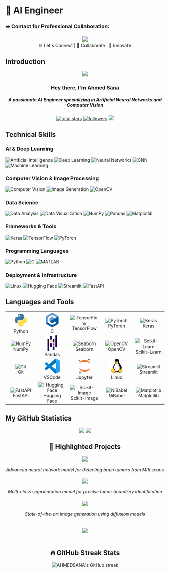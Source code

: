 # 📲 AI Engineer

### ➡️ Contact for Professional Collaboration: 

<div align="center">
  <a href="mailto:sanaullah14336@gmail.com">
    <img src="https://img.shields.io/badge/✉ Professional_Contact-sanaullah14336@gmail.com-006400?style=for-the-badge&logo=gmail&logoColor=white&labelColor=1F222E"/>
  </a>
</div>

<div align="center">
  🌐 Let's Connect | 🤝 Collaborate | 🚀 Innovate
</div>

## Introduction

<p align="center">
<img src="https://readme-typing-svg.demolab.com/?lines=AI%20Engineer%20%7C%20ML%20Expert;Artificial%20Neural%20Network%20Expert;Computer%20Vision%20Expert&font=Fira%20Code&center=true&width=700&height=45&color=fff53a&vCenter=true&pause=1000&size=25" /></a>
</p>
<h3 align="center">Hey there, I'm <a href="https://github.com/AHMEDSANA">Ahmed Sana</a></h3>
<h5 align="center">A passionate AI Engineer specializing in Artificial Neural Networks and Computer Vision</h5>
<p align="center">
  <a href="https://github.com/AHMEDSANA?tab=repositories&sort=stargazers">
    <img alt="total stars" title="Total stars on GitHub" src="https://img.shields.io/github/stars/AHMEDSANA?color=236ad3&style=for-the-badge&labelColor=4B4B4B&logo=star"/></a>
   <a href="https://github.com/AHMEDSANA"><img alt="followers" title="Follow me on Github" src="https://img.shields.io/github/followers/AHMEDSANA?color=236ad3&style=for-the-badge&logo=github&label=Follow&labelColor=4B4B4B"/></a>
<a href="https://github.com/AHMEDSANA"><img src="https://komarev.com/ghpvc/?username=AHMEDSANA&color=236ad3&style=for-the-badge"/></a>
</p>

## Technical Skills

### AI & Deep Learning
![Artificial Intelligence](https://img.shields.io/badge/Artificial_Intelligence-025196?style=for-the-badge)
![Deep Learning](https://img.shields.io/badge/Deep_Learning-025196?style=for-the-badge)
![Neural Networks](https://img.shields.io/badge/Neural_Networks-025196?style=for-the-badge)
![CNN](https://img.shields.io/badge/CNN-025196?style=for-the-badge)
![Machine Learning](https://img.shields.io/badge/Machine_Learning-025196?style=for-the-badge)

### Computer Vision & Image Processing
![Computer Vision](https://img.shields.io/badge/Computer_Vision-005700?style=for-the-badge) <!-- Dark Green -->
![Image Generation](https://img.shields.io/badge/Image_Generation-005700?style=for-the-badge) <!-- Dark Green -->
![OpenCV](https://img.shields.io/badge/OpenCV-005700?style=for-the-badge) <!-- Dark Green -->

### Data Science
![Data Analysis](https://img.shields.io/badge/Data_Analysis-8B0000?style=for-the-badge) <!-- Dark Red -->
![Data Visualization](https://img.shields.io/badge/Data_Visualization-8B0000?style=for-the-badge) <!-- Dark Red -->
![NumPy](https://img.shields.io/badge/NumPy-8B0000?style=for-the-badge) <!-- Dark Red -->
![Pandas](https://img.shields.io/badge/Pandas-8B0000?style=for-the-badge) <!-- Dark Red -->
![Matplotlib](https://img.shields.io/badge/Matplotlib-8B0000?style=for-the-badge) <!-- Dark Red -->

### Frameworks & Tools
![Keras](https://img.shields.io/badge/Keras-FF8C00?style=for-the-badge) <!-- Orange -->
![TensorFlow](https://img.shields.io/badge/TensorFlow-FF8C00?style=for-the-badge) <!-- Orange -->
![PyTorch](https://img.shields.io/badge/PyTorch-FF8C00?style=for-the-badge) <!-- Orange -->

### Programming Languages
![Python](https://img.shields.io/badge/Python-5D3FD3?style=for-the-badge&logo=python&logoColor=white) <!-- Dark Purple -->
![C](https://img.shields.io/badge/C_Language-5D3FD3?style=for-the-badge&logo=c&logoColor=white) <!-- Dark Purple -->
![MATLAB](https://img.shields.io/badge/MATLAB-5D3FD3?style=for-the-badge) <!-- Dark Purple -->

### Deployment & Infrastructure
![Linux](https://img.shields.io/badge/Linux-008080?style=for-the-badge&logo=linux&logoColor=white) <!-- Teal -->
![Hugging Face](https://img.shields.io/badge/Hugging_Face-008080?style=for-the-badge&logo=huggingface&logoColor=white) <!-- Teal -->
![Streamlit](https://img.shields.io/badge/Streamlit-008080?style=for-the-badge&logo=streamlit&logoColor=white) <!-- Teal -->
![FastAPI](https://img.shields.io/badge/FastAPI-008080?style=for-the-badge&logo=fastapi&logoColor=white) <!-- Teal -->

## Languages and Tools

<!-- Replace with a centered table -->
<table align="center">
  <tr>
    <td align="center" width="96">
      <img src="https://raw.githubusercontent.com/devicons/devicon/master/icons/python/python-original.svg" width="48" height="48" alt="Python" />
      <br>Python
    </td>
    <td align="center" width="96">
      <img src="https://raw.githubusercontent.com/devicons/devicon/master/icons/c/c-original.svg" width="48" height="48" alt="C" />
      <br>C
    </td>
    <td align="center" width="96">
      <img src="https://www.vectorlogo.zone/logos/tensorflow/tensorflow-icon.svg" width="48" height="48" alt="TensorFlow" />
      <br>TensorFlow
    </td>
    <td align="center" width="96">
      <img src="https://www.vectorlogo.zone/logos/pytorch/pytorch-icon.svg" width="48" height="48" alt="PyTorch" />
      <br>PyTorch
    </td>
    <td align="center" width="96">
      <img src="https://keras.io/img/logo.png" width="48" height="48" alt="Keras" />
      <br>Keras
    </td>
  </tr>
  <tr>
    <td align="center" width="96">
      <img src="https://www.vectorlogo.zone/logos/numpy/numpy-icon.svg" width="48" height="48" alt="NumPy" />
      <br>NumPy
    </td>
    <td align="center" width="96">
      <img src="https://raw.githubusercontent.com/devicons/devicon/master/icons/pandas/pandas-original.svg" width="48" height="48" alt="Pandas" />
      <br>Pandas
    </td>
    <td align="center" width="96">
      <img src="https://seaborn.pydata.org/_images/logo-mark-lightbg.svg" width="48" height="48" alt="Seaborn" />
      <br>Seaborn
    </td>
    <td align="center" width="96">
      <img src="https://www.vectorlogo.zone/logos/opencv/opencv-icon.svg" width="48" height="48" alt="OpenCV" />
      <br>OpenCV
    </td>
    <td align="center" width="96">
      <img src="https://upload.wikimedia.org/wikipedia/commons/0/05/Scikit_learn_logo_small.svg" width="48" height="48" alt="Scikit-Learn" />
      <br>Scikit-Learn
    </td>
  </tr>
  <tr>
    <td align="center" width="96">
      <img src="https://www.vectorlogo.zone/logos/git-scm/git-scm-icon.svg" width="48" height="48" alt="Git" />
      <br>Git
    </td>
    <td align="center" width="96">
      <img src="https://raw.githubusercontent.com/devicons/devicon/master/icons/vscode/vscode-original.svg" width="48" height="48" alt="VSCode" />
      <br>VSCode
    </td>
    <td align="center" width="96">
      <img src="https://raw.githubusercontent.com/devicons/devicon/master/icons/jupyter/jupyter-original.svg" width="48" height="48" alt="Jupyter" />
      <br>Jupyter
    </td>
    <td align="center" width="96">
      <img src="https://raw.githubusercontent.com/devicons/devicon/master/icons/linux/linux-original.svg" width="48" height="48" alt="Linux" />
      <br>Linux
    </td>
    <td align="center" width="96">
      <img src="https://streamlit.io/images/brand/streamlit-mark-color.svg" width="48" height="48" alt="Streamlit" />
      <br>Streamlit
    </td>
  </tr>
  <tr>
    <td align="center" width="96">
      <img src="https://fastapi.tiangolo.com/img/logo-margin/logo-teal.png" width="48" height="48" alt="FastAPI" />
      <br>FastAPI
    </td>
    <td align="center" width="96">
      <img src="https://huggingface.co/front/assets/huggingface_logo.svg" width="48" height="48" alt="Hugging Face" />
      <br>Hugging Face
    </td>
    <td align="center" width="96">
      <img src="https://scikit-image.org/_static/img/logo.png" width="48" height="48" alt="Scikit-Image" />
      <br>Scikit-Image
    </td>
    <td align="center" width="96">
      <img src="https://raw.githubusercontent.com/nipy/nibabel/master/doc/source/_static/nibabel-logo.svg" width="48" height="48" alt="NiBabel" />
      <br>NiBabel
    </td>
    <td align="center" width="96">
      <img src="https://matplotlib.org/stable/_images/sphx_glr_logos2_003.png" width="48" height="48" alt="Matplotlib" />
      <br>Matplotlib
    </td>
  </tr>
</table>

## My GitHub Statistics

<p align="center">
  <img height="200px" src="https://github-readme-stats.vercel.app/api?username=AHMEDSANA&show_icons=true&theme=tokyonight&hide_border=true"/>
  <img height="200px" src="https://github-readme-stats.vercel.app/api/top-langs/?username=AHMEDSANA&layout=compact&theme=tokyonight&hide_border=true"/>
</p>



<div align="center">
  <h2>💫 Highlighted Projects</h2>
  
  <div style="margin-bottom: 20px;">
    <a href="https://github.com/AHMEDSANA/Binary-Class-Brain-Tumor-Segmentation-Using-UNET">
      <img src="https://img.shields.io/badge/🧠_Binary_Class_Brain_Tumor_Segmentation-Using_UNET-FF0000?style=for-the-badge&labelColor=1F222E"/>
    </a>
    <p><em>Advanced neural network model for detecting brain tumors from MRI scans</em></p>
  </div>
  
  <div style="margin-bottom: 20px;">
    <a href="https://github.com/AHMEDSANA/Four-class-Brain-tumor-segmentation.">
      <img src="https://img.shields.io/badge/🔬_Four_Class_Brain_Tumor_Segmentation-Advanced_Classification-00FF00?style=for-the-badge&labelColor=1F222E"/>
    </a>
    <p><em>Multi-class segmentation model for precise tumor boundary identification</em></p>
  </div>
  
  <div style="margin-bottom: 20px;">
    <a href="https://github.com/AHMEDSANA/Stable-Diffusion">
      <img src="https://img.shields.io/badge/🎨_Stable_Diffusion-Image_Generation-0000FF?style=for-the-badge&labelColor=1F222E"/>
    </a>
    <p><em>State-of-the-art image generation using diffusion models</em></p>
  </div>

  <br>

  <a href="https://github.com/AHMEDSANA?tab=repositories">
    <img src="https://custom-icon-badges.demolab.com/badge/-View_Complete_Portfolio-006400?style=for-the-badge&logoColor=white&logo=repo"/>
  </a>
</div>

<br>

<h2 align="center">🔥 GitHub Streak Stats</h2>

<div align="center">
  <img src="https://github-readme-streak-stats.herokuapp.com/?user=AHMEDSANA&theme=tokyonight&hide_border=true" alt="AHMEDSANA's GitHub streak"/>
</div>
